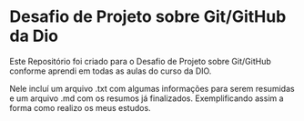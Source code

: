 # Desafio de Projeto sobre Git/GitHub da Dio
Este Repositório foi criado para o Desafio de Projeto sobre Git/GitHub conforme aprendi em todas as aulas do curso da DIO.

Nele incluí um arquivo .txt com algumas informações para serem resumidas e um arquivo .md com os resumos já finalizados. Exemplificando assim a forma como realizo os meus estudos.
